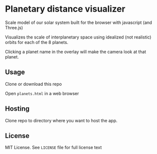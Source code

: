 # Planetary distance visualizer

Scale model of our solar system
built for the browser with javascript (and Three.js)

Visualizes the scale of interplanetary space
using idealized (not realistic) orbits for each of the
8 planets.

Clicking a planet name in the overlay will make
the camera look at that planet.


## Usage

Clone or download this repo

Open `planets.html` in a web browser

## Hosting

Clone repo to directory where you want to host the app.

## License

MIT License. See `LICENSE` file for full license text